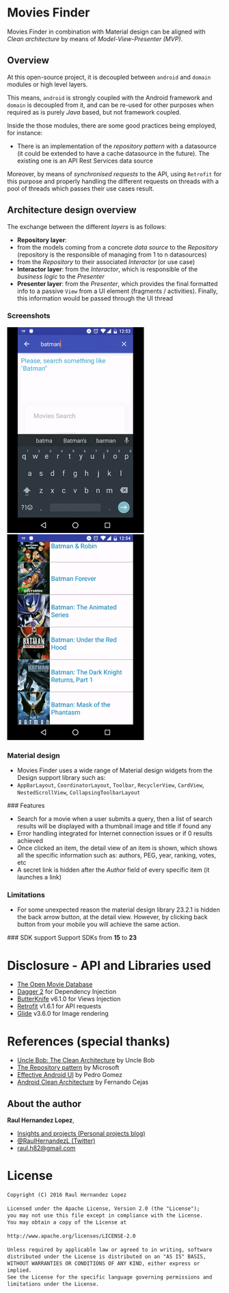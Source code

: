 # Movies Finder
Movies Finder in combination with Material design can be aligned with *Clean architecture* by means of *Model-View-Presenter (MVP)*.

## Overview
At this open-source project, it is decoupled between `android` and `domain` modules or high level layers.

This means, `android` is strongly coupled with the Android framework and `domain` is decoupled from it, and can be re-used for other purposes when
required as is purely *Java* based, but not framework coupled.

Inside the those modules, there are some good practices being employed, for instance:
- There is an implementation of the *repository pattern* with a datasource (it could be extended to have a cache datasource in the future).
The existing one is an API Rest Services data source

Moreover, by means of *synchronised requests* to the API, using `Retrofit` for this purpose and properly handling 
the different requests on threads with a pool of threads which passes their use cases result.

## Architecture design overview
The exchange between the different *layers* is as follows:
- **Repository layer**:
 - from the models coming from a concrete *data source* to the *Repository* (repository is the responsible of managing from 1 to n datasources)
 - from the *Repository* to their associated *Interactor* (or use case)
- **Interactor layer**: from the *Interactor*, which is responsible of the *business logic* to the *Presenter*
- **Presenter layer**: from the *Presenter*, which provides the final formatted info to a passive `View` from a UI element (fragments / activities). Finally, this information would be passed through the UI thread

### Screenshots
![Screencast UX](./art/movies_finder_search.gif)   ![Screencast UX](./art/movies_finder_detail.gif)

### Material design
- Movies Finder uses a wide range of Material design widgets from the Design support library such as:
- `AppBarLayout`, `CoordinatorLayout`, `Toolbar`, `RecyclerView`, `CardView`, `NestedScrollView`, `CollapsingToolbarLayout`

### Features
- Search for a movie when a user submits a query, then a list of search results will be displayed with a thumbnail
image and title if found any
- Error handling integrated for Internet connection issues or if 0 results achieved
- Once clicked an item, the detail view of an item is shown, which shows all the specific information such as: authors,
PEG, year, ranking, votes, etc
- A secret link is hidden after the *Author* field of every specific item (it launches a link)

### Limitations
- For some unexpected reason the material design library 23.2.1 is hidden the back arrow button,
at the detail view. However, by clicking back button from your mobile you will achieve the same action.

### SDK support
Support SDKs from **15** to **23**

# Disclosure - API and Libraries used
- [The Open Movie Database](http://www.omdbapi.com)
- [Dagger 2](http://google.github.io/dagger) for Dependency Injection
- [ButterKnife](http://jakewharton.github.io/butterknife) v6.1.0 for Views Injection
- [Retrofit](http://square.github.io/retrofit) v1.6.1 for API requests
- [Glide](https://github.com/bumptech/glide) v3.6.0 for Image rendering

# References (special thanks)
- [Uncle Bob: The Clean Architecture](https://blog.8thlight.com/uncle-bob/2012/08/13/the-clean-architecture.html) by Uncle Bob
- [The Repository pattern](https://msdn.microsoft.com/en-us/library/ff649690.aspx) by Microsoft
- [Effective Android UI](https://github.com/pedrovgs/EffectiveAndroidUI) by Pedro Gomez
- [Android Clean Architecture](https://github.com/android10/Android-CleanArchitecture) by Fernando Cejas

## About the author
**Raul Hernandez Lopez**,
- [Insights and projects (Personal projects blog)](https://raulh82vlc.github.io/Movies-Finder)
- [@RaulHernandezL (Twitter)](https://twitter.com/RaulHernandezL)
- [raul.h82@gmail.com](mailto:raul.h82@gmail.com)

# License
```
Copyright (C) 2016 Raul Hernandez Lopez

Licensed under the Apache License, Version 2.0 (the "License");
you may not use this file except in compliance with the License.
You may obtain a copy of the License at

http://www.apache.org/licenses/LICENSE-2.0

Unless required by applicable law or agreed to in writing, software
distributed under the License is distributed on an "AS IS" BASIS,
WITHOUT WARRANTIES OR CONDITIONS OF ANY KIND, either express or implied.
See the License for the specific language governing permissions and
limitations under the License.
```